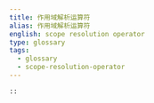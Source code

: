 ```yaml
---
title: 作用域解析运算符
alias: 作用域解析运算符
english: scope resolution operator
type: glossary
tags:
  - glossary
  - scope-resolution-operator
---
```


`::`
